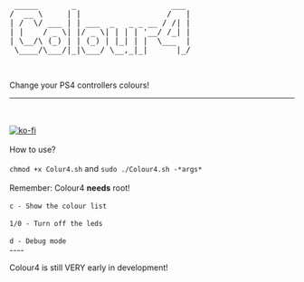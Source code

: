<pre> _____       _                    ___ 
/  __ \     | |                  /   |
| /  \/ ___ | | ___  _   _ _ __ / /| |
| |    / _ \| |/ _ \| | | | '__/ /_| |
| \__/\ (_) | | (_) | |_| | |  \___  |
 \____/\___/|_|\___/ \__,_|_|      |_/
                                      
                                      </pre>
Change your PS4 controllers colours!
- - -
<br /><br />
[![ko-fi](https://www.ko-fi.com/img/donate_sm.png)](https://ko-fi.com/R6R3HDMB)
<br /><br />
How to use?
<br /><br />
`chmod +x Colur4.sh` and `sudo ./Colour4.sh -*args*`
<br /><br />
Remember: Colour4 **needs** root!
<br /><br />
`c - Show the colour list`
<br /><br />
`1/0 - Turn off the leds`
<br /><br />
`d - Debug mode`
<br />----<br />

Colour4 is still VERY early in development!
